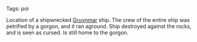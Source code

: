 Tags: poi

Location of a shipwrecked [Gruynmar](Gruynmar) ship. The crew of the entire ship was petrified by a gorgon, and it ran aground. Ship destroyed against the rocks, and is seen as cursed. Is still home to the gorgon.